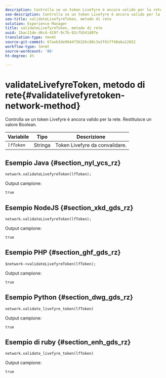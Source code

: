 ```yaml
---
description: Controlla se un token Livefyre è ancora valido per la rete. Restituisce un valore Boolean.
seo-description: Controlla se un token Livefyre è ancora valido per la rete. Restituisce un valore Boolean.
seo-title: validateLivefyreToken, metodo di rete
solution: Experience Manager
title: validateLivefyreToken, metodo di rete
uuid: 2bac11de-d6c4-419f-9c7b-92cfb541d07e
translation-type: tm+mt
source-git-commit: 67aeb3de964473b326c88c3a3f81ff48a6a12652
workflow-type: tm+mt
source-wordcount: '86'
ht-degree: 4%

---
```



# validateLivefyreToken, metodo di rete{#validatelivefyretoken-network-method}

Controlla se un token Livefyre è ancora valido per la rete. Restituisce un valore Boolean.

| Variabile | Tipo | Descrizione |
|---|---|---|
| *`lfToken`* | Stringa | Token Livefyre da convalidare. |

## Esempio Java {#section_nyl_ycs_rz}

```
network.validateLivefyreToken(lfToken); 
```

Output campione:

```
true 
```

## Esempio NodeJS {#section_xkd_gds_rz}

```
network.validateLivefyreToken(lfToken); 
```

Output campione:

```
true 
```

## Esempio PHP {#section_ghf_gds_rz}

```
$network->validateLivefyreToken(lfToken); 
```

Output campione:

```
true 
```

## Esempio Python {#section_dwg_gds_rz}

```
network.validate_livefyre_token(lfToken) 
```

Output campione:

```
true 
```

## Esempio di ruby {#section_enh_gds_rz}

```
network.validate_livefyre_token(lfToken) 
```

Output campione:

```
true 
```

